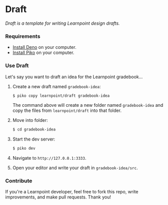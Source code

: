 # Draft

*Draft is a template for writing Learnpoint design drafts.*

### Requirements

- [Install Deno](https://deno.land/manual/getting_started/installation) on your computer.
- [Install Piko](https://github.com/learnpoint/piko) on your computer.

### Use Draft

Let's say you want to draft an idea for the Learnpoint gradebook...

1. Create a new draft named ```gradebook-idea```:

    ```bash
    $ piko copy learnpoint/draft gradebook-idea
    ```

    The command above will create a new folder named ```gradebook-idea``` and copy the files from ```learnpoint/draft``` into that folder.

2. Move into folder:

    ```bash
    $ cd gradebook-idea
    ```

3. Start the dev server:

    ```bash
    $ piko dev
    ```

4. Navigate to ```http://127.0.0.1:3333```.

5. Open your editor and write your draft in ```gradebook-idea/src```.

### Contribute

If you're a Learnpoint developer, feel free to fork this repo, write improvements, and make pull requests. Thank you!
